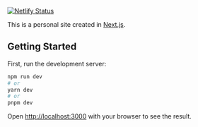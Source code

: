 [![Netlify Status](https://api.netlify.com/api/v1/badges/3db5462d-374e-4330-a134-b84813dbd436/deploy-status)](https://app.netlify.com/sites/pawelkaczmarek/deploys)

This is a personal site created in [Next.js](https://nextjs.org/).

## Getting Started

First, run the development server:

```bash
npm run dev
# or
yarn dev
# or
pnpm dev
```

Open [http://localhost:3000](http://localhost:3000) with your browser to see the result.
